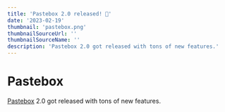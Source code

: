 ```yaml
---
title: 'Pastebox 2.0 released! 🎉'
date: '2023-02-19'
thumbnail: 'pastebox.png'
thumbnailSourceUrl: ''
thumbnailSourceName: ''
description: 'Pastebox 2.0 got released with tons of new features.'
---
```

# Pastebox
[Pastebox](https://pastebox.vercel.app/text) 2.0 got released with tons of new features.
